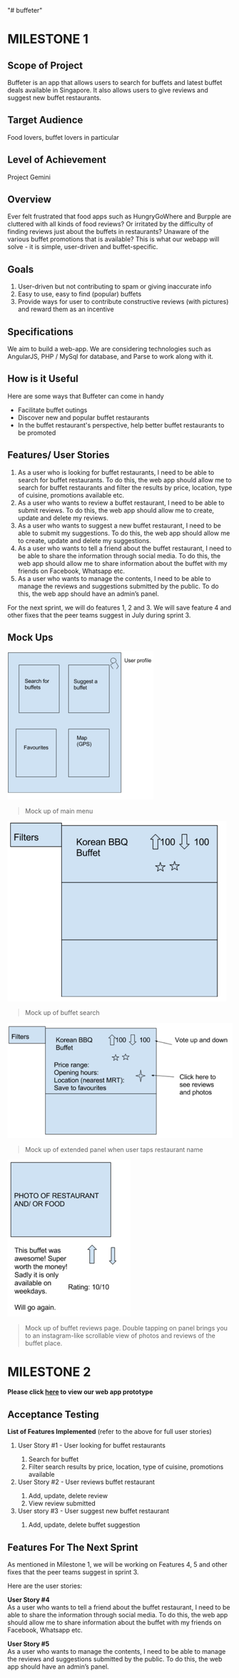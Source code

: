 "# buffeter"

<h1>MILESTONE 1</h1>

<h2>Scope of Project</h2>
<p>Buffeter is an app that allows users to search for buffets and latest buffet deals available in Singapore. It also allows users to give reviews and suggest new buffet restaurants. </p>

<h2>Target Audience</h2>
<p>Food lovers, buffet lovers in particular</p>

<h2>Level of Achievement</h2>
<p>Project Gemini</p>

<h2>Overview</h2>
<p>Ever felt frustrated that food apps such as HungryGoWhere and Burpple are cluttered with all kinds of food reviews? Or irritated by the difficulty of finding reviews just about the buffets in restaurants? Unaware of the various buffet promotions that is available? This is what our webapp will solve - it is simple, user-driven and buffet-specific.</p>

<h2>Goals</h2>
<ol>
  <li>User-driven but not contributing to spam or giving inaccurate info</li>
  <li>Easy to use, easy to find (popular) buffets</li>
  <li>Provide ways for user to contribute constructive reviews (with pictures) and reward them as an incentive</li>
</ol>

<h2>Specifications</h2>
<p>We aim to build a web-app. We are considering technologies such as AngularJS, PHP / MySql for database, and Parse to work along with it.</p>

<h2>How is it Useful</h2>
<p>Here are some ways that Buffeter can come in handy</p>
<ul>
  <li>Facilitate buffet outings</li>
  <li>Discover new and popular buffet restaurants</li>
  <li>In the buffet restaurant's perspective, help better buffet restaurants to be promoted</li>
</ul>

<h2>Features/ User Stories</h2>
<ol>
  <li>As a user who is looking for buffet restaurants, I need to be able to search for buffet restaurants. To do this, the web app should allow me to search for buffet restaurants and filter the results by price, location, type of cuisine, promotions available etc.</li>
  <li>As a user who wants to review a buffet restaurant, I need to be able to submit reviews. To do this, the web app should allow me to create, update and delete my reviews.</li>
  <li>As a user who wants to suggest a new buffet restaurant, I need to be able to submit my suggestions. To do this, the web app should allow me to create, update and delete my suggestions.</li>
  <li>As a user who wants to tell a friend about the buffet restaurant, I need to be able to share the information through social media. To do this, the web app should allow me to share information about the buffet with my friends on Facebook, Whatsapp etc.</li>
  <li>As a user who wants to manage the contents, I need to be able to manage the reviews and suggestions submitted by the public. To do this, the web app should have an admin’s panel.</li>
</ol>
<p>For the next sprint, we will do features 1, 2 and 3. We will save feature 4 and other fixes that the peer teams suggest in July during sprint 3.</p>

<h2>Mock Ups</h2>
<p><a href="https://github.com/leeyh20/buffeter/blob/master/mockup1.png" target="_blank"><img src="https://github.com/leeyh20/buffeter/raw/master/mockup1.png" alt="Mock up of main menu" style="max-width:100%;"></a></p>
<blockquote>
<p>Mock up of main menu</p>
</blockquote>

<p><a href="https://github.com/leeyh20/buffeter/blob/master/mockup2.png" target="_blank"><img src="https://github.com/leeyh20/buffeter/raw/master/mockup2.png" alt="Mock up of buffet search" style="max-width:100%;"></a></p>
<blockquote>
<p>Mock up of buffet search</p>
</blockquote>

<p><a href="https://github.com/leeyh20/buffeter/blob/master/mockup3.png" target="_blank"><img src="https://github.com/leeyh20/buffeter/raw/master/mockup3.png" alt="Mock up of extended panel" style="max-width:100%;"></a></p>
<blockquote>
<p>Mock up of extended panel when user taps restaurant name</p>
</blockquote>

<p><a href="https://github.com/leeyh20/buffeter/blob/master/mockup4.png" target="_blank"><img src="https://github.com/leeyh20/buffeter/raw/master/mockup4.png" alt="Mock up of buffet reviews page" style="max-width:100%;"></a></p>
<blockquote>
<p>Mock up of buffet reviews page. Double tapping on panel brings you to an instagram-like scrollable view of photos and reviews of the buffet place. </p>
</blockquote>

<h1>MILESTONE 2</h1>

<h4>Please click <a href="http://buffeterapp.pythonanywhere.com/">here</a> to view our web app prototype</h4>

<h2>Acceptance Testing</h2>

<p><b>List of Features Implemented</b> (refer to the above for full user stories)</p>

<ol>
  <li>User Story #1 - User looking for buffet restaurants</li>
  <ol>
    <li>Search for buffet</li>
    <li>Filter search results by price, location, type of cuisine, promotions available</li>
  </ol>
  <li>User Story #2 - User reviews buffet restaurant</li>
  <ol>
    <li>Add, update, delete review</li>
    <li>View review submitted</li>
  </ol>
  <li>User story #3 - User suggest new buffet restaurant</li>
  <ol>
    <li>Add, update, delete buffet suggestion</li>
  </ol>
</ol>

<h2>Features For The Next Sprint</h2>

<p>As mentioned in Milestone 1, we will be working on Features 4, 5 and other fixes that the peer teams suggest in sprint 3.</p>

<p>Here are the user stories: </p>

<p><b>User Story #4</b>
<br>
As a user who wants to tell a friend about the buffet restaurant, I need to be able to share the information through social media. To do this, the web app should allow me to share information about the buffet with my friends on Facebook, Whatsapp etc.</p>

<p><b>User Story #5</b>
<br>
As a user who wants to manage the contents, I need to be able to manage the reviews and suggestions submitted by the public. To do this, the web app should have an admin’s panel.</p>






